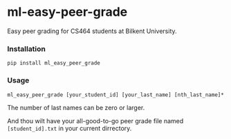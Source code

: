 # ml-easy-peer-grade

Easy peer grading for CS464 students at Bilkent University.

### Installation
`pip install ml_easy_peer_grade`

### Usage
`ml_easy_peer_grade [your_student_id] [your_last_name] [nth_last_name]*`

The number of last names can be zero or larger.

And thou wilt have your all-good-to-go peer grade file named `[student_id].txt` in your current dirrectory.
